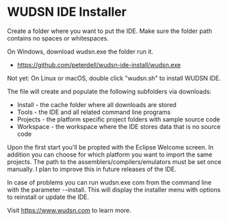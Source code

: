 # WUDSN IDE Installer

Create a folder where you want to put the IDE.
Make sure the folder path contains no spaces or whitespaces.

On Windows, download wudsn.exe the folder run it.
- https://github.com/peterdell/wudsn-ide-install/wudsn.exe
 
Not yet: On Linux or macOS, double click "wudsn.sh" to install WUDSN IDE.

The file will create and populate the following subfolders via downloads:
- Install - the cache folder where all downloads are stored
- Tools - the IDE and all related command line programs
- Projects - the platform specific project folders with sample source code
- Workspace - the workspace where the IDE stores data that is no source code

Upon the first start you'll be propted with the Eclipse Welcome screen.
In addition you can choose for which platform you want to import the same projects.
The path to the assemblers/compilers/emulators must be set once manually.
I plan to improve this in future releases of the IDE.

In case of problems you can run wudsn.exe com from the command line with the parameter --install.
This will display the installer menu with options to reinstall or update the IDE.

Visit https://www.wudsn.com to learn more.